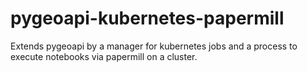 # pygeoapi-kubernetes-papermill

Extends pygeoapi by a manager for kubernetes jobs and a process to execute notebooks via papermill on a cluster.
